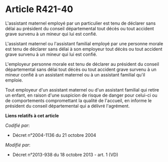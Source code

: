 # Article R421-40

L'assistant maternel employé par un particulier est tenu de déclarer sans délai au président du conseil départemental tout
décès ou tout accident grave survenu à un mineur qui lui est confié. 

L'assistant maternel ou l'assistant familial employé par une personne morale est tenu de déclarer sans délai à son employeur
tout décès ou tout accident grave survenu à un mineur qui lui est confié. 

L'employeur personne morale est tenu de déclarer au président du conseil départemental sans délai tout décès ou tout accident
grave survenu à un mineur confié à un assistant maternel ou à un assistant familial qu'il emploie. 

Tout employeur d'un assistant maternel ou d'un assistant familial qui retire un enfant, en raison d'une suspicion de risque
de danger pour celui-ci ou de comportements compromettant la qualité de l'accueil, en informe le président du conseil
départemental qui a délivré l'agrément.

**Liens relatifs à cet article**

_Codifié par_:

  - Décret n°2004-1136 du 21 octobre 2004

_Modifié par_:

  - Décret n°2013-938 du 18 octobre 2013 - art. 1 (VD)
